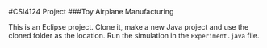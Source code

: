 #CSI4124 Project
###Toy Airplane Manufacturing

This is an Eclipse project. Clone it, make a new Java project and use the cloned folder as the location. Run the simulation in the `Experiment.java` file.